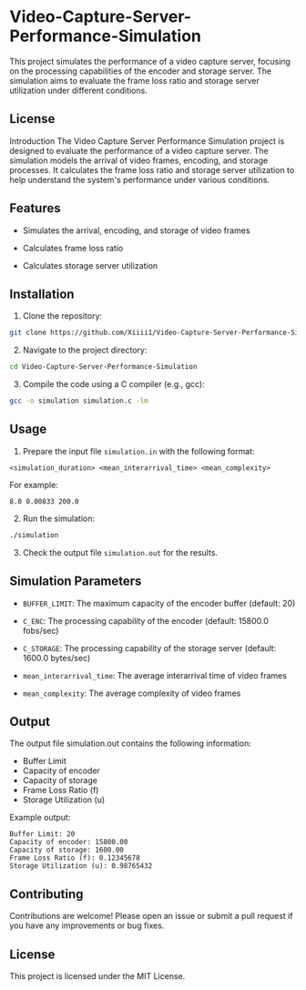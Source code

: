# Video-Capture-Server-Performance-Simulation
This project simulates the performance of a video capture server, focusing on the processing capabilities of the encoder and storage server. The simulation aims to evaluate the frame loss ratio and storage server utilization under different conditions.

## License

Introduction
The Video Capture Server Performance Simulation project is designed to evaluate the performance of a video capture server. The simulation models the arrival of video frames, encoding, and storage processes. It calculates the frame loss ratio and storage server utilization to help understand the system's performance under various conditions.

## Features
- Simulates the arrival, encoding, and storage of video frames

- Calculates frame loss ratio

- Calculates storage server utilization

## Installation
1. Clone the repository:
```bash
git clone https://github.com/Xiiii1/Video-Capture-Server-Performance-Simulation.git
```

2. Navigate to the project directory:   
```bash
cd Video-Capture-Server-Performance-Simulation
```

3. Compile the code using a C compiler (e.g., gcc):
```bash
gcc -o simulation simulation.c -lm
```

## Usage
1. Prepare the input file `simulation.in` with the following format:
```
<simulation_duration> <mean_interarrival_time> <mean_complexity>
```
For example:
```
8.0 0.00833 200.0
```
2. Run the simulation:
```bash
./simulation
```

3. Check the output file `simulation.out` for the results.

## Simulation Parameters
- `BUFFER_LIMIT`: The maximum capacity of the encoder buffer (default: 20)

- `C_ENC`: The processing capability of the encoder (default: 15800.0 fobs/sec)

- `C_STORAGE`: The processing capability of the storage server (default: 1600.0 bytes/sec)

- `mean_interarrival_time`: The average interarrival time of video frames

- `mean_complexity`: The average complexity of video frames

## Output
The output file simulation.out contains the following information:
- Buffer Limit
- Capacity of encoder
- Capacity of storage
- Frame Loss Ratio (f)
- Storage Utilization (u)

Example output:
```
Buffer Limit: 20
Capacity of encoder: 15800.00
Capacity of storage: 1600.00
Frame Loss Ratio (f): 0.12345678
Storage Utilization (u): 0.98765432
```
## Contributing
Contributions are welcome! Please open an issue or submit a pull request if you have any improvements or bug fixes.

## License
This project is licensed under the MIT License.
